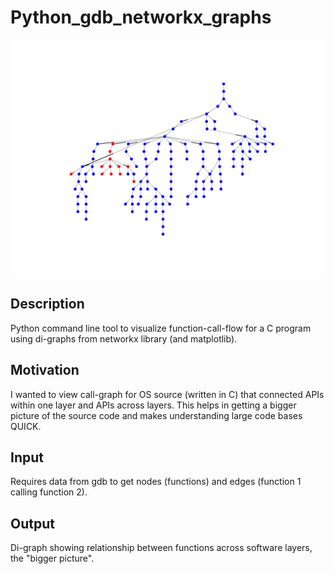 # Python_gdb_networkx_graphs

![Alt text](some_library_graph.png?raw=true "")


## Description  
Python command line tool to visualize function-call-flow for a C program using di-graphs from networkx library (and matplotlib).

## Motivation  
I wanted to view call-graph for OS source (written in C) that connected APIs within one layer and APIs across layers.
This helps in getting a bigger picture of the source code and makes understanding large code bases QUICK.

## Input  
Requires data from gdb to get nodes (functions) and edges (function 1 calling function 2).

## Output  
Di-graph showing relationship between functions across software layers, the "bigger picture".
